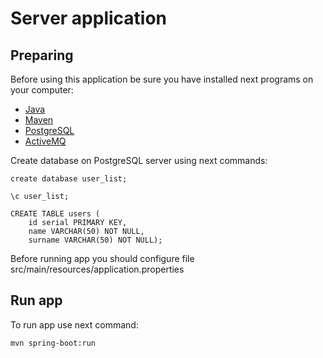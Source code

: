 # Server application
## Preparing
Before using this application be sure you have installed next programs on your computer:


* [Java](http://www.oracle.com/technetwork/java/javase/downloads/index.html)
* [Maven](https://maven.apache.org/)
* [PostgreSQL](https://www.postgresql.org)
* [ActiveMQ](https://activemq.apache.org)

Create database on PostgreSQL server using next commands:
````
create database user_list;
````
````
\c user_list;
````
````
CREATE TABLE users (
    id serial PRIMARY KEY, 
    name VARCHAR(50) NOT NULL, 
    surname VARCHAR(50) NOT NULL);
````


Before running app you should configure file src/main/resources/application.properties

## Run app
To run app use next command:
````
mvn spring-boot:run
````            
       
    
          